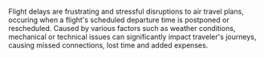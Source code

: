 Flight delays are frustrating and stressful disruptions to air travel plans, occuring when a flight's scheduled departure time is postponed or rescheduled. Caused by various factors such as weather conditions, mechanical or technical issues can significantly impact traveler's journeys, causing missed connections, lost time and added expenses.
